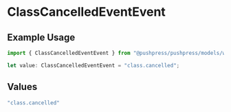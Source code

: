# ClassCancelledEventEvent

## Example Usage

```typescript
import { ClassCancelledEventEvent } from "@pushpress/pushpress/models/webhooks";

let value: ClassCancelledEventEvent = "class.cancelled";
```

## Values

```typescript
"class.cancelled"
```